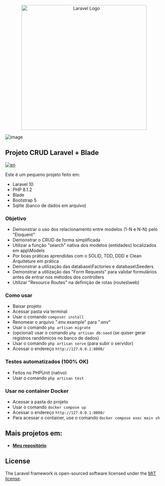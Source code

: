 <p align="center"><a href="https://laravel.com" target="_blank"><img src="https://raw.githubusercontent.com/laravel/art/master/logo-lockup/5%20SVG/2%20CMYK/1%20Full%20Color/laravel-logolockup-cmyk-red.svg" width="400" alt="Laravel Logo"></a></p>

![image](https://github.com/roddsdev/product-store-blade/assets/148573340/bebf5295-edc6-47fe-a97f-a06bf4d56811)


## Projeto CRUD Laravel + Blade
[![en](https://img.shields.io/badge/lang-en-red.svg)](https://github.com/roddsdev/product-store-blade/blob/main/README.en.md)

Este é um pequeno projeto feito em:

- Laravel 10
- PHP 8.1.2
- Blade
- Bootstrap 5
- Sqlite (banco de dados em arquivo)


### Objetivo

- Demonstrar o uso dos relacionamento entre modelos (1-N e N-N) pelo "Eloquent"
- Demonstrar o CRUD de forma simplificada
- Utilizar a função "search" nativa dos modelos (entidades) localizados em app\Models
- Por boas práticas aprendidas com o SOLID, TDD, DDD e Clean Arquiteture em prática
- Demonstrar a utilização das database\Factories e database\Seeders
- Demonstrar a utilização das "Form Requests" para validar formulários antes de entrar nos métodos dos controllers
- Utilizar "Resource Routes" na definição de rotas (routes\web)

### Como usar

- Baixar projeto
- Acessar pasta via terminal 
- Usar o comando `composer install`
- Renomear o arquivo ".env.example" para ".env"
- Usar o comando `php artisan migrate`
- (opcional) usar o comando `php artisan db:seed` (se quiser gerar registros randômicos no banco de dados)
- Usar o comando `php artisan serve` (para subir o servidor)
- Acessar o endereço `http://127.0.0.1:8000/`

### Testes automatizados (100% OK)

- Feitos no PHPUnit (nativo)
- Usar o comando `php artisan test`

### Usar no container Docker

- Acessar a pasta do projeto
- Usar o comando `docker compose up`
- Acessar o endereço `http://127.0.0.1:8000/`
- Para acessar o container, use o comando `docker compose exec main sh`

## Mais projetos em:

- **[Meu repositório](https://github.com/roddsdev?tab=repositories)**

## License

The Laravel framework is open-sourced software licensed under the [MIT license](https://opensource.org/licenses/MIT).
